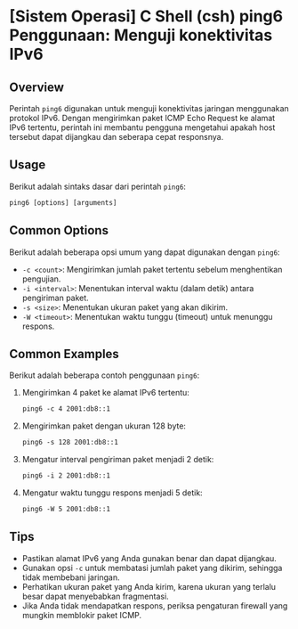 # [Sistem Operasi] C Shell (csh) ping6 Penggunaan: Menguji konektivitas IPv6

## Overview
Perintah `ping6` digunakan untuk menguji konektivitas jaringan menggunakan protokol IPv6. Dengan mengirimkan paket ICMP Echo Request ke alamat IPv6 tertentu, perintah ini membantu pengguna mengetahui apakah host tersebut dapat dijangkau dan seberapa cepat responsnya.

## Usage
Berikut adalah sintaks dasar dari perintah `ping6`:

```csh
ping6 [options] [arguments]
```

## Common Options
Berikut adalah beberapa opsi umum yang dapat digunakan dengan `ping6`:

- `-c <count>`: Mengirimkan jumlah paket tertentu sebelum menghentikan pengujian.
- `-i <interval>`: Menentukan interval waktu (dalam detik) antara pengiriman paket.
- `-s <size>`: Menentukan ukuran paket yang akan dikirim.
- `-W <timeout>`: Menentukan waktu tunggu (timeout) untuk menunggu respons.

## Common Examples
Berikut adalah beberapa contoh penggunaan `ping6`:

1. Mengirimkan 4 paket ke alamat IPv6 tertentu:
   ```csh
   ping6 -c 4 2001:db8::1
   ```

2. Mengirimkan paket dengan ukuran 128 byte:
   ```csh
   ping6 -s 128 2001:db8::1
   ```

3. Mengatur interval pengiriman paket menjadi 2 detik:
   ```csh
   ping6 -i 2 2001:db8::1
   ```

4. Mengatur waktu tunggu respons menjadi 5 detik:
   ```csh
   ping6 -W 5 2001:db8::1
   ```

## Tips
- Pastikan alamat IPv6 yang Anda gunakan benar dan dapat dijangkau.
- Gunakan opsi `-c` untuk membatasi jumlah paket yang dikirim, sehingga tidak membebani jaringan.
- Perhatikan ukuran paket yang Anda kirim, karena ukuran yang terlalu besar dapat menyebabkan fragmentasi.
- Jika Anda tidak mendapatkan respons, periksa pengaturan firewall yang mungkin memblokir paket ICMP.